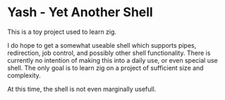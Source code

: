 # Yash - Yet Another Shell

This is a toy project used to learn zig.

I do hope to get a somewhat useable shell which supports pipes, redirection, job control,
and possibly other shell functionality. There is currently no intention of making
this into a daily use, or even special use shell. The only goal is to learn
zig on a project of sufficient size and complexity.

At this time, the shell is not even marginally usefull.
